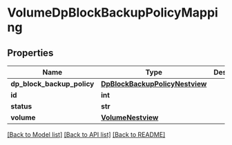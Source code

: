 # VolumeDpBlockBackupPolicyMapping

## Properties
Name | Type | Description | Notes
------------ | ------------- | ------------- | -------------
**dp_block_backup_policy** | [**DpBlockBackupPolicyNestview**](DpBlockBackupPolicyNestview.md) |  | [optional] 
**id** | **int** |  | [optional] 
**status** | **str** |  | [optional] 
**volume** | [**VolumeNestview**](VolumeNestview.md) |  | [optional] 

[[Back to Model list]](../README.md#documentation-for-models) [[Back to API list]](../README.md#documentation-for-api-endpoints) [[Back to README]](../README.md)


